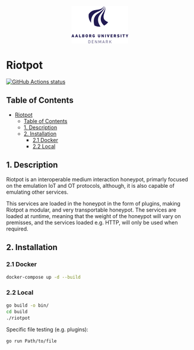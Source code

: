 
<div align="center">
  <img src="AAUgraphics/aau_logo.png" height="100">
</div>

# Riotpot
<a href="https://github.com/aau-network-security/riotpot/actions"><img alt="GitHub Actions status" src="https://github.com/aau-network-security/riotpot/workflows/cyber/badge.svg"></a> 

## Table of Contents
- [Riotpot](#riotpot)
  - [Table of Contents](#table-of-contents)
  - [1. Description](#1-description)
  - [2. Installation](#2-installation)
    - [2.1 Docker](#21-docker)
    - [2.2 Local](#22-local)


## 1. Description
Riotpot is an interoperable medium interaction honeypot, primarly focused on the emulation IoT and OT protocols, although, it is also capable of emulating other services.

This services are loaded in the honeypot in the form of plugins, making Riotpot a modular, and very transportable honeypot. The services are loaded at runtime, meaning that the weight of the honeypot will vary on premisses, and the services loaded e.g. HTTP, will only be used when required.

## 2. Installation


### 2.1 Docker
```bash
docker-compose up -d --build
```
### 2.2 Local

```bash
go build -o bin/
cd build
./riotpot
```

Specific file testing (e.g. plugins):
```bash
go run Path/to/file
```